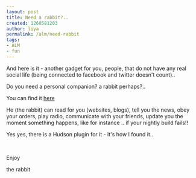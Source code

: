 ```yaml
---
layout: post
title: Need a rabbit?..
created: 1268581203
author: liya
permalink: /alm/need-rabbit
tags:
- ALM
- fun
---
```

<p>And here is it - another gadget for you, people, that do not have any real social life (being connected to facebook and twitter doesn't count).. <img alt="" src="/sites/all/modules/fckeditor/fckeditor/editor/images/smiley/msn/regular_smile.gif" /></p>
<p>Do you need a personal companion? a rabbit perhaps?..</p>
<p>You can find it <a href="http://www.nabaztag.com/en/index.html">here</a></p>
<p>He (the rabbit) can read for you (websites, blogs), tell you the news, obey your orders, play radio, communicate with your friends, update you the moment something happens, like for instance .. if your nightly build fails!!</p>
<p>Yes yes, there is a Hudson plugin for it - it's how I found it..</p>
<p>&nbsp;</p>
<p>Enjoy</p>
<p>the rabbit</p>
<p><img alt="" src="/sites/all/modules/fckeditor/fckeditor/editor/images/smiley/msn/teeth_smile.gif" /></p>
